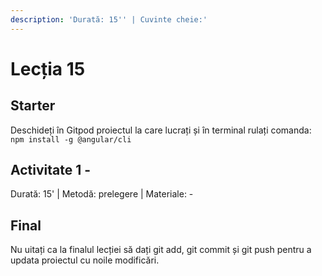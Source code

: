 ```yaml
---
description: 'Durată: 15'' | Cuvinte cheie:'
---
```


# Lecția 15

## Starter

Deschideți în Gitpod proiectul la care lucrați și în terminal rulați comanda: `npm install -g @angular/cli`

## Activitate 1 - 

Durată: 15' \| Metodă: prelegere \| Materiale: -

## Final

Nu uitați ca la finalul lecției să dați git add, git commit și git push pentru a updata proiectul cu noile modificări.

